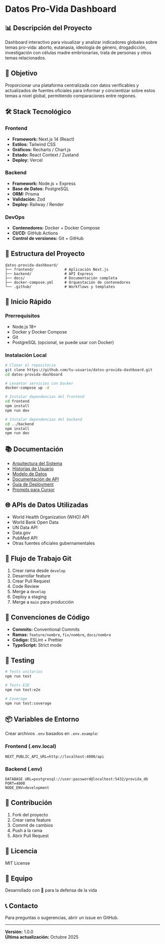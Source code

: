 # Datos Pro-Vida Dashboard

## 📊 Descripción del Proyecto

Dashboard interactivo para visualizar y analizar indicadores globales sobre temas pro-vida: aborto, eutanasia, ideología de género, drogadicción, investigación con células madre embrionarias, trata de personas y otros temas relacionados.

## 🎯 Objetivo

Proporcionar una plataforma centralizada con datos verificables y actualizados de fuentes oficiales para informar y concientizar sobre estos temas a nivel global, permitiendo comparaciones entre regiones.

## 🛠️ Stack Tecnológico

### Frontend
- **Framework:** Next.js 14 (React)
- **Estilos:** Tailwind CSS
- **Gráficos:** Recharts / Chart.js
- **Estado:** React Context / Zustand
- **Deploy:** Vercel

### Backend
- **Framework:** Node.js + Express
- **Base de Datos:** PostgreSQL
- **ORM:** Prisma
- **Validación:** Zod
- **Deploy:** Railway / Render

### DevOps
- **Contenedores:** Docker + Docker Compose
- **CI/CD:** GitHub Actions
- **Control de versiones:** Git + GitHub

## 📁 Estructura del Proyecto

```
datos-provida-dashboard/
├── frontend/              # Aplicación Next.js
├── backend/               # API Express
├── docs/                  # Documentación completa
├── docker-compose.yml     # Orquestación de contenedores
└── .github/               # Workflows y templates
```

## 🚀 Inicio Rápido

### Prerrequisitos
- Node.js 18+
- Docker y Docker Compose
- Git
- PostgreSQL (opcional, se puede usar con Docker)

### Instalación Local

```bash
# Clonar el repositorio
git clone https://github.com/tu-usuario/datos-provida-dashboard.git
cd datos-provida-dashboard

# Levantar servicios con Docker
docker-compose up -d

# Instalar dependencias del frontend
cd frontend
npm install
npm run dev

# Instalar dependencias del backend
cd ../backend
npm install
npm run dev
```

## 📚 Documentación

- [Arquitectura del Sistema](./docs/ARCHITECTURE.md)
- [Historias de Usuario](./docs/USER_STORIES.md)
- [Modelo de Datos](./docs/DATA_MODEL.md)
- [Documentación de API](./docs/API_DOCUMENTATION.md)
- [Guía de Deployment](./docs/DEPLOYMENT.md)
- [Prompts para Cursor](./docs/CURSOR_PROMPTS.md)

## 🌐 APIs de Datos Utilizadas

- World Health Organization (WHO) API
- World Bank Open Data
- UN Data API
- Data.gov
- PubMed API
- Otras fuentes oficiales gubernamentales

## 🔄 Flujo de Trabajo Git

1. Crear rama desde `develop`
2. Desarrollar feature
3. Crear Pull Request
4. Code Review
5. Merge a `develop`
6. Deploy a staging
7. Merge a `main` para producción

## 📝 Convenciones de Código

- **Commits:** Conventional Commits
- **Ramas:** `feature/nombre`, `fix/nombre`, `docs/nombre`
- **Código:** ESLint + Prettier
- **TypeScript:** Strict mode

## 🧪 Testing

```bash
# Tests unitarios
npm run test

# Tests E2E
npm run test:e2e

# Coverage
npm run test:coverage
```

## 📦 Variables de Entorno

Crear archivos `.env` basados en `.env.example`:

### Frontend (.env.local)
```
NEXT_PUBLIC_API_URL=http://localhost:4000/api
```

### Backend (.env)
```
DATABASE_URL=postgresql://user:password@localhost:5432/provida_db
PORT=4000
NODE_ENV=development
```

## 🤝 Contribución

1. Fork del proyecto
2. Crear rama feature
3. Commit de cambios
4. Push a la rama
5. Abrir Pull Request

## 📄 Licencia

MIT License

## 👥 Equipo

Desarrollado con 💙 para la defensa de la vida

## 📞 Contacto

Para preguntas o sugerencias, abrir un issue en GitHub.

---

**Versión:** 1.0.0  
**Última actualización:** Octubre 2025